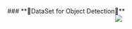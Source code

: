 <div text-align="center">
  ### **🎯DataSet for Object Detection🎯**     
   </div> 
 

<div align="center">
<img align="center" src="https://user-images.githubusercontent.com/87802556/200938962-6a0f4260-92a5-47d3-b771-9d44ad00c3d1.gif" />
  </div>

 
